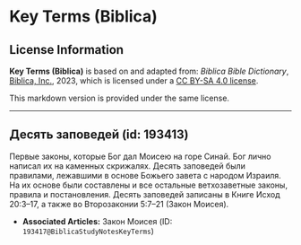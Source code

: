 # Key Terms (Biblica)

## License Information

**Key Terms (Biblica)** is based on and adapted from: _Biblica Bible Dictionary_, [Biblica, Inc.](https://www.biblica.com/), 2023, which is licensed under a [CC BY-SA 4.0 license](https://creativecommons.org/licenses/by-sa/4.0/legalcode.en).

This markdown version is provided under the same license.



--------------------------------

## Десять заповедей (id: 193413)

Первые законы, которые Бог дал Моисею на горе Синай. Бог лично написал их на каменных скрижалях. Десять заповедей были правилами, лежавшими в основе Божьего завета с народом Израиля. На их основе были составлены и все остальные ветхозаветные законы, правила и постановления. Десять заповедей записаны в Книге Исход 20:3–17, а также во Второзаконии 5:7–21 (Закон Моисея).

* **Associated Articles:** Закон Моисея (ID: `193417@BiblicaStudyNotesKeyTerms`)

